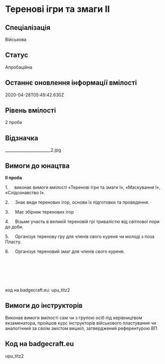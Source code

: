 # Теренові ігри та змаги ІІ

## Спеціалізація

Військова

## Статус

Апробаційна

## Останнє оновлення інформації вмілості

2020-04-28T05:49:42.630Z

## Рівень вмілості

2 проба

## Відзначка

_______________________2.jpg

## Вимоги до юнацтва

<p><b>ІІ проба</b></p><p>1.&nbsp;&nbsp;&nbsp;&nbsp; виконає вимоги вмілості «Теренові ігри та змаги І», «Маскування І», «Слідознавство І».</p><p>2.&nbsp;&nbsp;&nbsp;&nbsp; Знає види теренових ігор, основи їх підготовки та проведення.</p><p>3.&nbsp;&nbsp;&nbsp;&nbsp; Має збірник теренових ігор</p><p>4.&nbsp;&nbsp;&nbsp;&nbsp; Візьме участь в великій тереновій грі тривалістю від світлової пори до доби.</p><p>5.&nbsp;&nbsp;&nbsp;&nbsp; Організує теренову гру для членів свого куреня чи молоді з поза Пласту.</p><p>6.&nbsp;&nbsp;&nbsp;&nbsp; Організує тереновий змаг для членів свого куреня.</p><p><br></p><p><br></p><p><br></p><p>код на badgecraft.eu: upu_titz2<br></p>

## Вимоги до інструкторів

Виконав вимоги вмілості сам чи з групою осіб&nbsp;під керівництвом екзаменатора, пройшов курс інструкторів військового пластування чи аналогічний за своїм змістом вишкіл, затверджений референтурою ВП

## Код на badgecraft.eu

upu_titz2